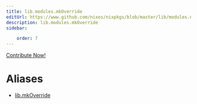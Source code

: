 ```yaml
---
title: lib.modules.mkOverride
editUrl: https://www.github.com/nixos/nixpkgs/blob/master/lib/modules.nix#L1026C16
description: lib.modules.mkOverride
sidebar:

    order: 7
---
```


<a href="https://www.github.com/nixos/nixpkgs/blob/master/lib/modules.nix#L1026C16">Contribute Now!</a>


# Aliases

- [lib.mkOverride](reference/lib/lib-mkOverride)


